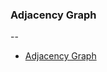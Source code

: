 ### Adjacency Graph
--


- [Adjacency Graph](https://github.com/zhorton34/data-structures-algorithms-101/blob/master/structures/adjaceny-graph.js)



